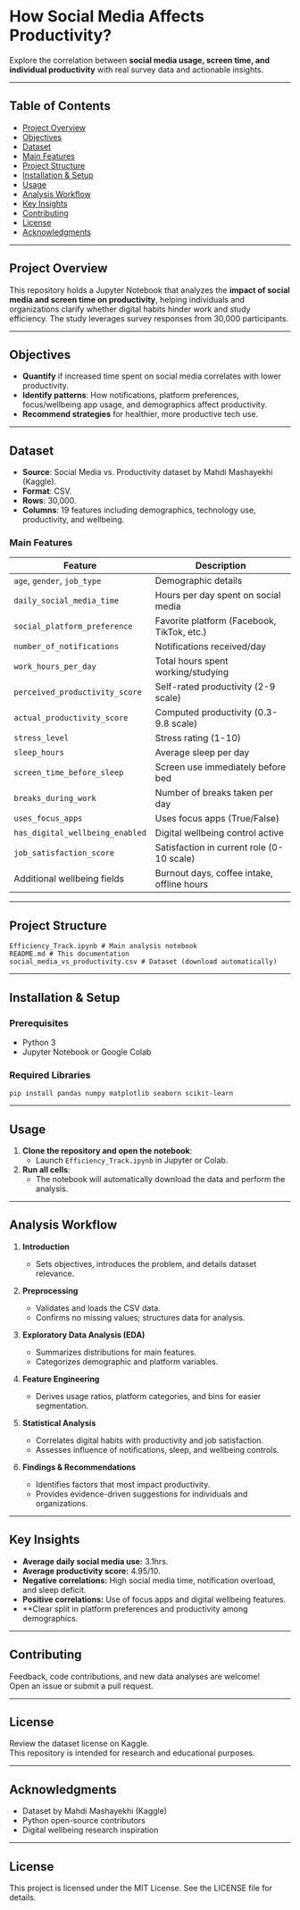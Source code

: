 # How Social Media Affects Productivity?

Explore the correlation between **social media usage, screen time, and individual productivity** with real survey data and actionable insights.

---

## Table of Contents

- [Project Overview](#project-overview)
- [Objectives](#objectives)
- [Dataset](#dataset)
- [Main Features](#main-features)
- [Project Structure](#project-structure)
- [Installation & Setup](#installation--setup)
- [Usage](#usage)
- [Analysis Workflow](#analysis-workflow)
- [Key Insights](#key-insights)
- [Contributing](#contributing)
- [License](#license)
- [Acknowledgments](#acknowledgments)

---

## Project Overview

This repository holds a Jupyter Notebook that analyzes the **impact of social media and screen time on productivity**, helping individuals and organizations clarify whether digital habits hinder work and study efficiency. The study leverages survey responses from 30,000 participants.

---

## Objectives

- **Quantify** if increased time spent on social media correlates with lower productivity.
- **Identify patterns**: How notifications, platform preferences, focus/wellbeing app usage, and demographics affect productivity.
- **Recommend strategies** for healthier, more productive tech use.

---

## Dataset

- **Source**: Social Media vs. Productivity dataset by Mahdi Mashayekhi (Kaggle).
- **Format**: CSV.
- **Rows**: 30,000.
- **Columns**: 19 features including demographics, technology use, productivity, and wellbeing.

### Main Features

| Feature                         | Description                                  |
|----------------------------------|----------------------------------------------|
| `age`, `gender`, `job_type`     | Demographic details                          |
| `daily_social_media_time`        | Hours per day spent on social media          |
| `social_platform_preference`     | Favorite platform (Facebook, TikTok, etc.)   |
| `number_of_notifications`        | Notifications received/day                   |
| `work_hours_per_day`             | Total hours spent working/studying           |
| `perceived_productivity_score`   | Self-rated productivity (2-9 scale)          |
| `actual_productivity_score`      | Computed productivity (0.3-9.8 scale)        |
| `stress_level`                   | Stress rating (1-10)                         |
| `sleep_hours`                    | Average sleep per day                        |
| `screen_time_before_sleep`       | Screen use immediately before bed            |
| `breaks_during_work`             | Number of breaks taken per day               |
| `uses_focus_apps`                | Uses focus apps (True/False)                 |
| `has_digital_wellbeing_enabled`  | Digital wellbeing control active             |
| `job_satisfaction_score`         | Satisfaction in current role (0-10 scale)    |
| Additional wellbeing fields      | Burnout days, coffee intake, offline hours   |

---

## Project Structure
```
Efficiency_Track.ipynb # Main analysis notebook
README.md # This documentation
social_media_vs_productivity.csv # Dataset (download automatically)
```
---

## Installation & Setup

### Prerequisites

- Python 3
- Jupyter Notebook or Google Colab

### Required Libraries
```
pip install pandas numpy matplotlib seaborn scikit-learn

```
---


## Usage

1. **Clone the repository and open the notebook**:
    - Launch `Efficiency_Track.ipynb` in Jupyter or Colab.
2. **Run all cells**:
    - The notebook will automatically download the data and perform the analysis.


---

## Analysis Workflow

1. **Introduction**
    - Sets objectives, introduces the problem, and details dataset relevance.

2. **Preprocessing**
    - Validates and loads the CSV data.
    - Confirms no missing values; structures data for analysis.

3. **Exploratory Data Analysis (EDA)**
    - Summarizes distributions for main features.
    - Categorizes demographic and platform variables.

4. **Feature Engineering**
    - Derives usage ratios, platform categories, and bins for easier segmentation.

5. **Statistical Analysis**
    - Correlates digital habits with productivity and job satisfaction.
    - Assesses influence of notifications, sleep, and wellbeing controls.

6. **Findings & Recommendations**
    - Identifies factors that most impact productivity.
    - Provides evidence-driven suggestions for individuals and organizations.

---

## Key Insights

- **Average daily social media use:** 3.1hrs.
- **Average productivity score:** 4.95/10.
- **Negative correlations:** High social media time, notification overload, and sleep deficit.
- **Positive correlations:** Use of focus apps and digital wellbeing features.
- **Clear split in platform preferences and productivity among demographics.

---

## Contributing

Feedback, code contributions, and new data analyses are welcome!  
Open an issue or submit a pull request.

---

## License

Review the dataset license on Kaggle.  
This repository is intended for research and educational purposes.

---

## Acknowledgments

- Dataset by Mahdi Mashayekhi (Kaggle)
- Python open-source contributors
- Digital wellbeing research inspiration

---

## License

This project is licensed under the MIT License. See the LICENSE file for details.
